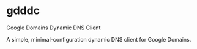 # gdddc
Google Domains Dynamic DNS Client

A simple, minimal-configuration dynamic DNS client for Google Domains.
